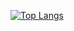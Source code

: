 [![Top Langs](https://github-readme-stats-git-masterrstaa-rickstaa.vercel.app/api/top-langs/?username=denguledansker&theme=cobalt2)](https://github.com/denguledansker/github-readme-stats)
